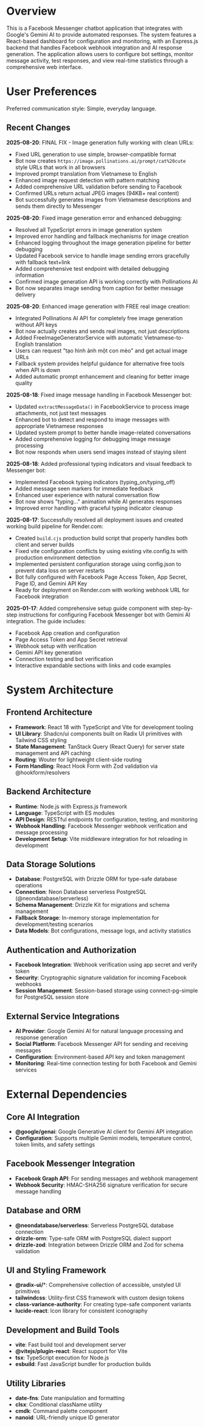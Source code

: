 # Overview

This is a Facebook Messenger chatbot application that integrates with Google's Gemini AI to provide automated responses. The system features a React-based dashboard for configuration and monitoring, with an Express.js backend that handles Facebook webhook integration and AI response generation. The application allows users to configure bot settings, monitor message activity, test responses, and view real-time statistics through a comprehensive web interface.

# User Preferences

Preferred communication style: Simple, everyday language.

## Recent Changes

**2025-08-20**: FINAL FIX - Image generation fully working with clean URLs:
- Fixed URL generation to use simple, browser-compatible format
- Bot now creates `https://image.pollinations.ai/prompt/cat%20cute` style URLs that work in all browsers
- Improved prompt translation from Vietnamese to English
- Enhanced image request detection with pattern matching
- Added comprehensive URL validation before sending to Facebook
- Confirmed URLs return actual JPEG images (94KB+ real content)
- Bot successfully generates images from Vietnamese descriptions and sends them directly to Messenger

**2025-08-20**: Fixed image generation error and enhanced debugging:
- Resolved all TypeScript errors in image generation system  
- Improved error handling and fallback mechanisms for image creation
- Enhanced logging throughout the image generation pipeline for better debugging
- Updated Facebook service to handle image sending errors gracefully with fallback text+link
- Added comprehensive test endpoint with detailed debugging information
- Confirmed image generation API is working correctly with Pollinations AI
- Bot now separates image sending from caption for better message delivery

**2025-08-20**: Enhanced image generation with FREE real image creation:
- Integrated Pollinations AI API for completely free image generation without API keys
- Bot now actually creates and sends real images, not just descriptions
- Added FreeImageGeneratorService with automatic Vietnamese-to-English translation
- Users can request "tạo hình ảnh một con mèo" and get actual image URLs
- Fallback system provides helpful guidance for alternative free tools when API is down
- Added automatic prompt enhancement and cleaning for better image quality

**2025-08-18**: Fixed image message handling in Facebook Messenger bot:
- Updated `extractMessageData()` in FacebookService to process image attachments, not just text messages
- Enhanced bot to detect and respond to image messages with appropriate Vietnamese responses
- Updated system prompt to better handle image-related conversations
- Added comprehensive logging for debugging image message processing
- Bot now responds when users send images instead of staying silent

**2025-08-18**: Added professional typing indicators and visual feedback to Messenger bot:
- Implemented Facebook typing indicators (typing_on/typing_off)
- Added message seen markers for immediate feedback
- Enhanced user experience with natural conversation flow
- Bot now shows "typing..." animation while AI generates responses
- Improved error handling with graceful typing indicator cleanup

**2025-08-17**: Successfully resolved all deployment issues and created working build pipeline for Render.com:
- Created `build.cjs` production build script that properly handles both client and server builds
- Fixed vite configuration conflicts by using existing vite.config.ts with production environment detection
- Implemented persistent configuration storage using config.json to prevent data loss on server restarts
- Bot fully configured with Facebook Page Access Token, App Secret, Page ID, and Gemini API Key
- Ready for deployment on Render.com with working webhook URL for Facebook integration

**2025-01-17**: Added comprehensive setup guide component with step-by-step instructions for configuring Facebook Messenger bot with Gemini AI integration. The guide includes:
- Facebook App creation and configuration
- Page Access Token and App Secret retrieval
- Webhook setup with verification
- Gemini API key generation
- Connection testing and bot verification
- Interactive expandable sections with links and code examples

# System Architecture

## Frontend Architecture
- **Framework**: React 18 with TypeScript and Vite for development tooling
- **UI Library**: Shadcn/ui components built on Radix UI primitives with Tailwind CSS styling
- **State Management**: TanStack Query (React Query) for server state management and API caching
- **Routing**: Wouter for lightweight client-side routing
- **Form Handling**: React Hook Form with Zod validation via @hookform/resolvers

## Backend Architecture
- **Runtime**: Node.js with Express.js framework
- **Language**: TypeScript with ES modules
- **API Design**: RESTful endpoints for configuration, testing, and monitoring
- **Webhook Handling**: Facebook Messenger webhook verification and message processing
- **Development Setup**: Vite middleware integration for hot reloading in development

## Data Storage Solutions
- **Database**: PostgreSQL with Drizzle ORM for type-safe database operations
- **Connection**: Neon Database serverless PostgreSQL (@neondatabase/serverless)
- **Schema Management**: Drizzle Kit for migrations and schema management
- **Fallback Storage**: In-memory storage implementation for development/testing scenarios
- **Data Models**: Bot configurations, message logs, and activity statistics

## Authentication and Authorization
- **Facebook Integration**: Webhook verification using app secret and verify token
- **Security**: Cryptographic signature validation for incoming Facebook webhooks
- **Session Management**: Session-based storage using connect-pg-simple for PostgreSQL session store

## External Service Integrations
- **AI Provider**: Google Gemini AI for natural language processing and response generation
- **Social Platform**: Facebook Messenger API for sending and receiving messages
- **Configuration**: Environment-based API key and token management
- **Monitoring**: Real-time connection testing for both Facebook and Gemini services

# External Dependencies

## Core AI Integration
- **@google/genai**: Google Generative AI client for Gemini API integration
- **Configuration**: Supports multiple Gemini models, temperature control, token limits, and safety settings

## Facebook Messenger Integration
- **Facebook Graph API**: For sending messages and webhook management
- **Webhook Security**: HMAC-SHA256 signature verification for secure message handling

## Database and ORM
- **@neondatabase/serverless**: Serverless PostgreSQL database connection
- **drizzle-orm**: Type-safe ORM with PostgreSQL dialect support
- **drizzle-zod**: Integration between Drizzle ORM and Zod for schema validation

## UI and Styling Framework
- **@radix-ui/***: Comprehensive collection of accessible, unstyled UI primitives
- **tailwindcss**: Utility-first CSS framework with custom design tokens
- **class-variance-authority**: For creating type-safe component variants
- **lucide-react**: Icon library for consistent iconography

## Development and Build Tools
- **vite**: Fast build tool and development server
- **@vitejs/plugin-react**: React support for Vite
- **tsx**: TypeScript execution for Node.js
- **esbuild**: Fast JavaScript bundler for production builds

## Utility Libraries
- **date-fns**: Date manipulation and formatting
- **clsx**: Conditional className utility
- **cmdk**: Command palette component
- **nanoid**: URL-friendly unique ID generator